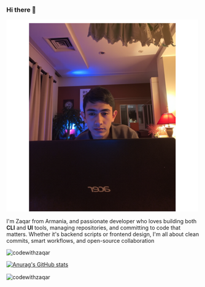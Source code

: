 ### Hi there 👋

<img src="image (2)(1).png">

I'm Zaqar from Armania, and passionate developer who loves building both **CLI** and **UI** tools, managing   repositories, and committing to code that matters. Whether it's backend scripts or frontend design, I'm all about clean commits, smart workflows, and open-source collaboration
<p align="left"> <img src="https://komarev.com/ghpvc/?username=codewithzaqar&label=Profile%20views&color=0e75b6&style=flat" alt="codewithzaqar" />

[![Anurag's GitHub stats](https://github-readme-stats.vercel.app/api?username=codewithzaqar&show_icons=true&theme=dark)](https://github.com/anuraghazra/github-readme-stats)
<p><img align="center" src="https://github-readme-streak-stats.herokuapp.com/?user=codewithzaqar&theme=dark" alt="codewithzaqar" /></p>
